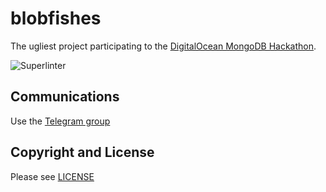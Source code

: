 # blobfishes

The ugliest project participating to the [DigitalOcean MongoDB Hackathon](https://www.digitalocean.com/mongodb-hackathon/).  

![Superlinter](https://github.com/gmacario/blobfishes/actions/workflows/superlinter.yml/badge.svg)

## Communications

Use the [Telegram group](https://t.me/joinchat/SKXDx6mokoQ4MmVk)

## Copyright and License

Please see [LICENSE](./LICENSE)

<!-- EOF -->
